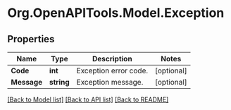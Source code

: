 # Org.OpenAPITools.Model.Exception

## Properties

Name | Type | Description | Notes
------------ | ------------- | ------------- | -------------
**Code** | **int** | Exception error code. | [optional] 
**Message** | **string** | Exception message. | [optional] 

[[Back to Model list]](../README.md#documentation-for-models) [[Back to API list]](../README.md#documentation-for-api-endpoints) [[Back to README]](../README.md)

